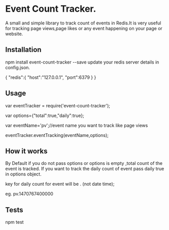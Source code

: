 Event Count Tracker.
====================

A small and simple library to track count of events in Redis.It is very useful for tracking page views,page likes or any event happening on your page or website.

## Installation

  npm install event-count-tracker --save
  update your redis server details in config.json.
   
   {
      "redis":{
        "host":"127.0.0.1",
        "port":6379
      }
   }

## Usage

 var eventTracker = require('event-count-tracker');

 var options={"total":true,"daily":true};

 var eventName='pv';//event name you want to track like page views
 
 eventTracker.eventTracking(eventName,options);

## How it works

By Default if you do not pass options or options is empty ,total count of the event is tracked.
If you want to track the daily count of event pass daily true in options object.

key for daily count for event will be <EventName>.<Date in miliseconds> (not date time);

eg. pv.1470767400000
## Tests

  npm test